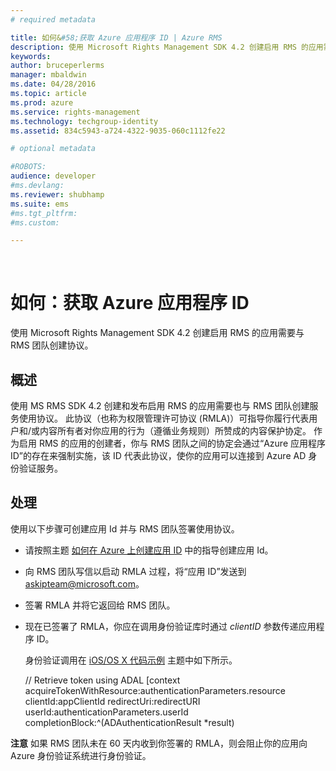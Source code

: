 ```yaml
---
# required metadata

title: 如何&#58;获取 Azure 应用程序 ID | Azure RMS
description: 使用 Microsoft Rights Management SDK 4.2 创建启用 RMS 的应用需要与 RMS 团队创建协议。
keywords:
author: bruceperlerms
manager: mbaldwin
ms.date: 04/28/2016
ms.topic: article
ms.prod: azure
ms.service: rights-management
ms.technology: techgroup-identity
ms.assetid: 834c5943-a724-4322-9035-060c1112fe22

# optional metadata

#ROBOTS:
audience: developer
#ms.devlang:
ms.reviewer: shubhamp
ms.suite: ems
#ms.tgt_pltfrm:
#ms.custom:

---
```


﻿
# 如何：获取 Azure 应用程序 ID

使用 Microsoft Rights Management SDK 4.2 创建启用 RMS 的应用需要与 RMS 团队创建协议。

## 概述

使用 MS RMS SDK 4.2 创建和发布启用 RMS 的应用需要也与 RMS 团队创建服务使用协议。 此协议（也称为权限管理许可协议 (RMLA)）可指导你履行代表用户和/或内容所有者对你应用的行为（遵循业务规则）所赞成的内容保护协定。 作为启用 RMS 的应用的创建者，你与 RMS 团队之间的协定会通过“Azure 应用程序 ID”的存在来强制实施，该 ID 代表此协议，使你的应用可以连接到 Azure AD 身份验证服务。

## 处理

使用以下步骤可创建应用 Id 并与 RMS 团队签署使用协议。

-   请按照主题 [如何在 Azure 上创建应用 ID](https://msdn.microsoft.com/en-us/library/azure/dn132599.aspx) 中的指导创建应用 Id。
-   向 RMS 团队写信以启动 RMLA 过程，将“应用 ID”发送到 <askipteam@microsoft.com>。
-   签署 RMLA 并将它返回给 RMS 团队。
-   现在已签署了 RMLA，你应在调用身份验证库时通过 *clientID* 参数传递应用程序 ID。

    身份验证调用在 [iOS/OS X 代码示例](ios-os-x-code-examples.md) 主题中如下所示。


    // Retrieve token using ADAL
        [context acquireTokenWithResource:authenticationParameters.resource
                                 clientId:appClientId
                              redirectUri:redirectURI
                                   userId:authenticationParameters.userId
                          completionBlock:^(ADAuthenticationResult *result)



**注意**  如果 RMS 团队未在 60 天内收到你签署的 RMLA，则会阻止你的应用向 Azure 身份验证系统进行身份验证。

 

 

 


<!--HONumber=Apr16_HO3-->


